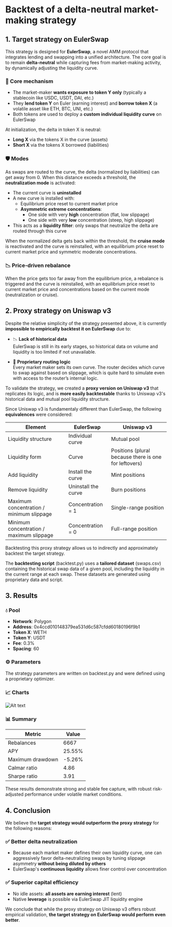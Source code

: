 # Backtest of a delta-neutral market-making strategy

## 1. Target strategy on EulerSwap

This strategy is designed for **EulerSwap**, a novel AMM protocol that integrates lending and swapping into a unified architecture. The core goal is to remain **delta-neutral** while capturing fees from market-making activity, by dynamically adjusting the liquidity curve.

### 🧩 Core mechanism

- The market-maker **wants exposure to token Y only** (typically a stablecoin like USDC, USDT, DAI, etc.)
- They **lend token Y** on Euler (earning interest) and **borrow token X** (a volatile asset like ETH, BTC, UNI, etc.)
- Both tokens are used to deploy a **custom individual liquidity curve** on EulerSwap

At initialization, the delta in token X is neutral:

- **Long X** via the tokens X in the curve (assets) 
- **Short X** via the tokens X borrowed (liabilities)

### 🛡️ Modes

As swaps are routed to the curve, the delta (normalized by liabilities) can get away from 0. When this distance exceeds a threshold, the **neutralization mode** is activated:

- The current curve is **uninstalled**
- A new curve is installed with:
  - Equilibrium price reset to current market price
  - **Asymmetric extreme concentrations**:
    - One side with very **high** concentration (flat, low slippage)
    - One side with very **low** concentration (steep, high slippage)
- This acts as a **liquidity filter**: only swaps that neutralize the delta are routed through this curve

When the normalized delta gets back within the threshold, the **cruise mode** is reactivated and the curve is reinstalled, with an equilibrium price reset to current market price and symmetric moderate concentrations.

### 📉 Price-driven rebalance

When the price gets too far away from the equilibrium price, a rebalance is triggered and the curve is reinstalled, with an equilibrium price reset to current market price and concentrations based on the current mode (neutralization or cruise).

## 2. Proxy strategy on Uniswap v3

Despite the relative simplicity of the strategy presented above, it is currently **impossible to empirically backtest it on EulerSwap** due to:

- 📉 **Lack of historical data**  
EulerSwap is still in its early stages, so historical data on volume and liquidity is too limited if not unavailable.

- 🧠 **Proprietary routing logic**  
Every market maker sets its own curve. The router decides which curve to swap against based on slippage, which is quite hard to simulate even with access to the router’s internal logic.

To validate the strategy, we created a **proxy version on Uniswap v3** that replicates its logic, and is **more easily backtestable** thanks to Uniswap v3's historical data and mutual pool liquidity structure.

Since Uniswap v3 is fundamentaly different than EulerSwap, the following **equivalences** were considered:

|Element | EulerSwap           | Uniswap v3        |
|------------------|------------------|--------------|
| Liquidity structure | Individual curve           | Mutual pool       |
| Liquidity form       | Curve       | Positions (plural because there is one for leftovers)   |
| Add liquidity       | Install the curve | Mint positions    |
| Remove liquidity       | Uninstall the curve | Burn positions     |
| Maximum concentration / minimum slippage       | Concentration = 1   | Single-range position       |
| Minimum concentration / maximum slippage       | Concentration = 0     | Full-range position       |

Backtesting this proxy strategy allows us to indirectly and approximately backtest the target strategy.

The **backtesting script** (backtest.py) uses a **tailored dataset** (swaps.csv) containing the historical swap data of a given pool, including the liquidity in the current range at each swap. These datasets are generated using proprietary data and script.

## 3. Results

### 💧 Pool

- **Network**: Polygon  
- **Address**: 0x4ccd010148379ea531d6c587cfdd60180196f9b1
- **Token X**: WETH
- **Token Y**: USDT
- **Fee**: 0.3%
- **Spacing**: 60

### ⚙️ Parameters

The strategy parameters are written on backtest.py and were defined using a proprietary optimizer.

### 📈 Charts
![Alt text](./images/my-diagram.png)

### 📊 Summary

| Metric           | Value        |
|------------------|--------------|
| Rebalances       | 6667         |
| APY              | 25.55%       |
| Maximum drawdown | -5.26%       |
| Calmar ratio     | 4.86         |
| Sharpe ratio     | 3.91         |

These results demonstrate strong and stable fee capture, with robust risk-adjusted performance under volatile market conditions.

## 4. Conclusion

We believe the **target strategy would outperform the proxy strategy** for the following reasons:

### ✅ Better delta neutralization

- Because each market maker defines their own liquidity curve, one can aggressively favor delta-neutralizing swaps by tuning slippage asymmetry **without being diluted by others**
- EulerSwap's **continuous liquidity** allows finer control over concentration

### ✅ Superior capital efficiency

- No idle assets: **all assets are earning interest** (lent)
- Native **leverage** is possible via EulerSwap JIT liquidity engine

We conclude that while the proxy strategy on Uniswap v3 offers robust empirical validation, **the target strategy on EulerSwap would perform even better**.
